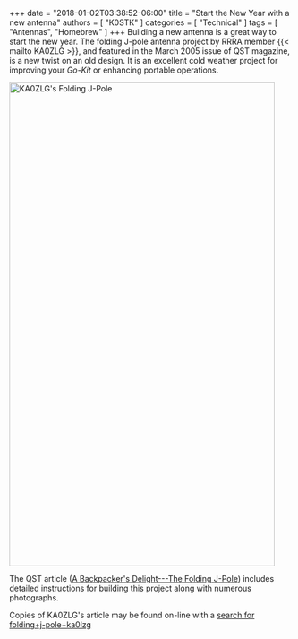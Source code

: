 +++
date = "2018-01-02T03:38:52-06:00"
title = "Start the New Year with a new antenna"
authors = [ "K0STK" ]
categories = [ "Technical" ]
tags = [ "Antennas", "Homebrew" ]
+++
Building a new antenna is a great way to start the new year. The folding
J-pole antenna project by RRRA member {{< mailto KA0ZLG >}}, and
featured in the March 2005 issue of QST magazine, is a new twist on an
old design. It is an excellent cold weather project for improving your *Go-Kit* or enhancing portable operations.
<!--more-->

<a data-flickr-embed="true" href="https://rrra.org/s/YLIKLEm7kzfIjZz" title="KA0ZLG's Folding J-Pole"><img src="https://farm5.staticflickr.com/4598/24524847637_13821c1270_b.jpg" width="474" height="863" alt="KA0ZLG's Folding J-Pole"></a><script async src="//embedr.flickr.com/assets/client-code.js" charset="utf-8"></script>

The QST article
([A Backpacker's Delight---The Folding J-Pole](https://rrra.org/s/YLIKLEm7kzfIjZz))
includes detailed instructions for building this project along with numerous
photographs.

Copies of KA0ZLG's article may be found on-line with a
[search for folding+j-pole+ka0lzg](https://duckduckgo.com/?q=folding+j-pole+ka0lzg&ia=web)
